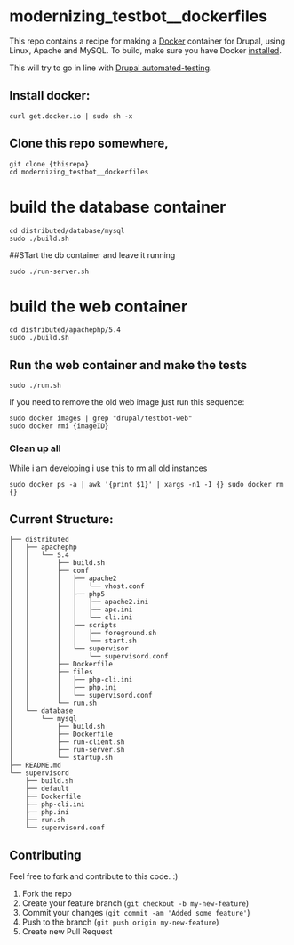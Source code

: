 modernizing_testbot__dockerfiles
================================

This repo contains a recipe for making a [Docker](http://docker.io) container for Drupal, using Linux, Apache and MySQL. 
To build, make sure you have Docker [installed](http://www.docker.io/gettingstarted/).

This will try to go in line with [Drupal automated-testing](https://drupal.org/automated-testing).


## Install docker:
```
curl get.docker.io | sudo sh -x
```

## Clone this repo somewhere, 
```
git clone {thisrepo}
cd modernizing_testbot__dockerfiles
```
# build the database container
```
cd distributed/database/mysql
sudo ./build.sh 
```
##STart the db container and leave it running
```
sudo ./run-server.sh 
```

# build the web container
```
cd distributed/apachephp/5.4
sudo ./build.sh 
```
## Run the web container and make the tests
```
sudo ./run.sh 
```

If you need to remove the old web image just run this sequence:
```
sudo docker images | grep "drupal/testbot-web"
sudo docker rmi {imageID}
```

### Clean up all 
While i am developing i use this to rm all old instances
```
sudo docker ps -a | awk '{print $1}' | xargs -n1 -I {} sudo docker rm {}
``` 

## Current Structure:
```
├── distributed
│   ├── apachephp
│   │   └── 5.4
│   │       ├── build.sh
│   │       ├── conf
│   │       │   ├── apache2
│   │       │   │   └── vhost.conf
│   │       │   ├── php5
│   │       │   │   ├── apache2.ini
│   │       │   │   ├── apc.ini
│   │       │   │   └── cli.ini
│   │       │   ├── scripts
│   │       │   │   ├── foreground.sh
│   │       │   │   └── start.sh
│   │       │   └── supervisor
│   │       │       └── supervisord.conf
│   │       ├── Dockerfile
│   │       ├── files
│   │       │   ├── php-cli.ini
│   │       │   ├── php.ini
│   │       │   └── supervisord.conf
│   │       └── run.sh
│   └── database
│       └── mysql
│           ├── build.sh
│           ├── Dockerfile
│           ├── run-client.sh
│           ├── run-server.sh
│           └── startup.sh
├── README.md
└── supervisord
    ├── build.sh
    ├── default
    ├── Dockerfile
    ├── php-cli.ini
    ├── php.ini
    ├── run.sh
    └── supervisord.conf
```

## Contributing
Feel free to fork and contribute to this code. :)

1. Fork the repo
2. Create your feature branch (`git checkout -b my-new-feature`)
3. Commit your changes (`git commit -am 'Added some feature'`)
4. Push to the branch (`git push origin my-new-feature`)
5. Create new Pull Request

